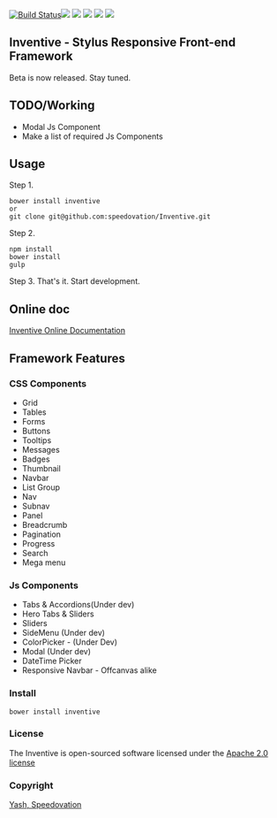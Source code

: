 [![Build Status](https://travis-ci.org/speedovation/Inventive.svg?branch=master)](https://travis-ci.org/speedovation/Inventive)[![](https://img.shields.io/badge/GitterChat-Online-brightgreen.svg?style=flat-square)](https://gitter.im/speedovation/General) [![](https://img.shields.io/badge/HipChat-Online-brightgreen.svg?style=flat-square)](https://www.hipchat.com/ggaNhaRfU) [![]( http://img.shields.io/badge/License-Apache_2.0-blue.svg?style=flat-square)]( http://opensource.org/licenses/Apache-2.0) [![](https://img.shields.io/badge/Alpha-Release-E44B23.svg?style=flat-square)](http://speedovation.com) [![](https://img.shields.io/badge/Laravel-5-brightgreen.svg?style=flat-square)](http://speedovation.org)


## Inventive - Stylus Responsive Front-end Framework 
Beta is now released. Stay tuned.

## TODO/Working
* Modal Js Component
* Make a list of required Js Components

## Usage

Step 1.

    bower install inventive
    or
    git clone git@github.com:speedovation/Inventive.git 

Step 2.

    npm install
    bower install
    gulp 

Step 3.
    That's it. Start development.
    
## Online doc

[Inventive Online Documentation](http://inventiveui.com/docs)


## Framework Features

### CSS Components

* Grid
* Tables
* Forms
* Buttons
* Tooltips
* Messages
* Badges
* Thumbnail
* Navbar
* List Group
* Nav
* Subnav
* Panel
* Breadcrumb
* Pagination
* Progress
* Search
* Mega menu

### Js Components

* Tabs & Accordions(Under dev)
* Hero Tabs & Sliders
* Sliders
* SideMenu (Under dev)
* ColorPicker - (Under Dev)
* Modal (Under dev)
* DateTime Picker
* Responsive Navbar - Offcanvas alike



### Install
    bower install inventive


### License
The Inventive is open-sourced software licensed under the [Apache 2.0 license](http://opensource.org/licenses/Apache-2.0)

### Copyright
[Yash, Speedovation](http://speedovation.com)


